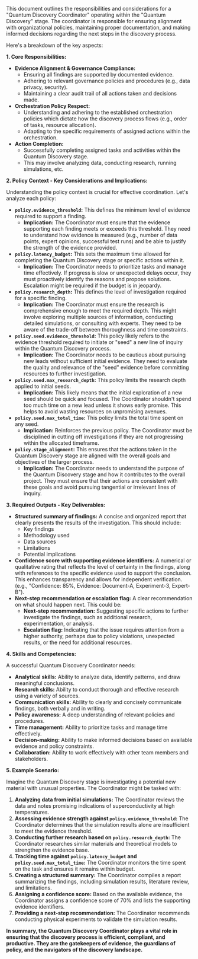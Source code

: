 This document outlines the responsibilities and considerations for a "Quantum Discovery Coordinator" operating within the "Quantum Discovery" stage. The coordinator is responsible for ensuring alignment with organizational policies, maintaining proper documentation, and making informed decisions regarding the next steps in the discovery process.

Here's a breakdown of the key aspects:

**1. Core Responsibilities:**

*   **Evidence Alignment & Governance Compliance:**
    *   Ensuring all findings are supported by documented evidence.
    *   Adhering to relevant governance policies and procedures (e.g., data privacy, security).
    *   Maintaining a clear audit trail of all actions taken and decisions made.
*   **Orchestration Policy Respect:**
    *   Understanding and adhering to the established orchestration policies which dictate how the discovery process flows (e.g., order of tasks, resource allocation).
    *   Adapting to the specific requirements of assigned actions within the orchestration.
*   **Action Completion:**
    *   Successfully completing assigned tasks and activities within the Quantum Discovery stage.
    *   This may involve analyzing data, conducting research, running simulations, etc.

**2. Policy Context - Key Considerations and Implications:**

Understanding the policy context is crucial for effective coordination. Let's analyze each policy:

*   **`policy.evidence_threshold`:**  This defines the minimum level of evidence required to support a finding.
    *   **Implication:** The Coordinator must ensure that the evidence supporting each finding meets or exceeds this threshold.  They need to understand how evidence is measured (e.g., number of data points, expert opinions, successful test runs) and be able to justify the strength of the evidence provided.
*   **`policy.latency_budget`:**  This sets the maximum time allowed for completing the Quantum Discovery stage or specific actions within it.
    *   **Implication:**  The Coordinator needs to prioritize tasks and manage time effectively. If progress is slow or unexpected delays occur, they must proactively identify the reasons and propose solutions.  Escalation might be required if the budget is in jeopardy.
*   **`policy.research_depth`:** This defines the level of investigation required for a specific finding.
    *   **Implication:** The Coordinator must ensure the research is comprehensive enough to meet the required depth. This might involve exploring multiple sources of information, conducting detailed simulations, or consulting with experts.  They need to be aware of the trade-off between thoroughness and time constraints.
*   **`policy.seed.evidence_threshold`:**  This policy likely refers to the evidence threshold required to initiate or "seed" a new line of inquiry within the Quantum Discovery process.
    *   **Implication:**  The Coordinator needs to be cautious about pursuing new leads without sufficient initial evidence. They need to evaluate the quality and relevance of the "seed" evidence before committing resources to further investigation.
*   **`policy.seed.max_research_depth`:**  This policy limits the research depth applied to initial seeds.
    *   **Implication:**  This likely means that the initial exploration of a new seed should be quick and focused.  The Coordinator shouldn't spend too much time on a new lead unless it shows early promise. This helps to avoid wasting resources on unpromising avenues.
*   **`policy.seed.max_total_time`:**  This policy limits the total time spent on any seed.
    *   **Implication:** Reinforces the previous policy. The Coordinator must be disciplined in cutting off investigations if they are not progressing within the allocated timeframe.
*   **`policy.stage_alignment`:**  This ensures that the actions taken in the Quantum Discovery stage are aligned with the overall goals and objectives of the larger process.
    *   **Implication:** The Coordinator needs to understand the purpose of the Quantum Discovery stage and how it contributes to the overall project. They must ensure that their actions are consistent with these goals and avoid pursuing tangential or irrelevant lines of inquiry.

**3. Required Outputs - Key Deliverables:**

*   **Structured summary of findings:**  A concise and organized report that clearly presents the results of the investigation.  This should include:
    *   Key findings
    *   Methodology used
    *   Data sources
    *   Limitations
    *   Potential implications
*   **Confidence score with supporting evidence identifiers:**  A numerical or qualitative rating that reflects the level of certainty in the findings, along with references to the specific evidence used to support the conclusion.  This enhances transparency and allows for independent verification.  (e.g., "Confidence: 85%, Evidence: Document-A, Experiment-3, Expert-B").
*   **Next-step recommendation or escalation flag:**  A clear recommendation on what should happen next. This could be:
    *   **Next-step recommendation:** Suggesting specific actions to further investigate the findings, such as additional research, experimentation, or analysis.
    *   **Escalation flag:**  Indicating that the issue requires attention from a higher authority, perhaps due to policy violations, unexpected results, or the need for additional resources.

**4. Skills and Competencies:**

A successful Quantum Discovery Coordinator needs:

*   **Analytical skills:** Ability to analyze data, identify patterns, and draw meaningful conclusions.
*   **Research skills:** Ability to conduct thorough and effective research using a variety of sources.
*   **Communication skills:** Ability to clearly and concisely communicate findings, both verbally and in writing.
*   **Policy awareness:**  A deep understanding of relevant policies and procedures.
*   **Time management:**  Ability to prioritize tasks and manage time effectively.
*   **Decision-making:** Ability to make informed decisions based on available evidence and policy constraints.
*   **Collaboration:**  Ability to work effectively with other team members and stakeholders.

**5. Example Scenario:**

Imagine the Quantum Discovery stage is investigating a potential new material with unusual properties. The Coordinator might be tasked with:

1.  **Analyzing data from initial simulations:**  The Coordinator reviews the data and notes promising indications of superconductivity at high temperatures.
2.  **Assessing evidence strength against `policy.evidence_threshold`:** The Coordinator determines that the simulation results alone are insufficient to meet the evidence threshold.
3.  **Conducting further research based on `policy.research_depth`:**  The Coordinator researches similar materials and theoretical models to strengthen the evidence base.
4.  **Tracking time against `policy.latency_budget` and `policy.seed.max_total_time`:** The Coordinator monitors the time spent on the task and ensures it remains within budget.
5.  **Creating a structured summary:**  The Coordinator compiles a report summarizing the findings, including simulation results, literature review, and limitations.
6.  **Assigning a confidence score:**  Based on the available evidence, the Coordinator assigns a confidence score of 70% and lists the supporting evidence identifiers.
7.  **Providing a next-step recommendation:**  The Coordinator recommends conducting physical experiments to validate the simulation results.

**In summary, the Quantum Discovery Coordinator plays a vital role in ensuring that the discovery process is efficient, compliant, and productive. They are the gatekeepers of evidence, the guardians of policy, and the navigators of the discovery landscape.**